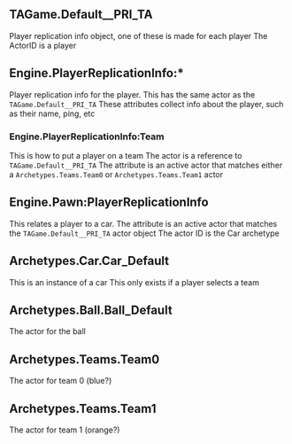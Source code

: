 ## TAGame.Default__PRI_TA
Player replication info object, one of these is made for each player
The ActorID is a player

## Engine.PlayerReplicationInfo:*
Player replication info for the player. This has the same actor as the `TAGame.Default__PRI_TA`
These attributes collect info about the player, such as their name, ping, etc

### Engine.PlayerReplicationInfo:Team
This is how to put a player on a team
The actor is a reference to `TAGame.Default__PRI_TA`
The attribute is an active actor that matches either a `Archetypes.Teams.Team0` or `Archetypes.Teams.Team1` actor

## Engine.Pawn:PlayerReplicationInfo
This relates a player to a car. The attribute is an active actor that matches the `TAGame.Default__PRI_TA` actor object
The actor ID is the Car archetype

## Archetypes.Car.Car_Default
This is an instance of a car
This only exists if a player selects a team

## Archetypes.Ball.Ball_Default
The actor for the ball

## Archetypes.Teams.Team0
The actor for team 0 (blue?)

## Archetypes.Teams.Team1
The actor for team 1 (orange?)